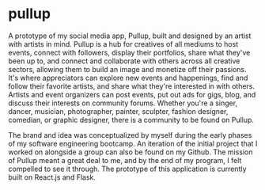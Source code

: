 # pullup

A prototype of my social media app, Pullup, built and designed by an artist with artists in mind. Pullup is a hub for creatives of all mediums to host events, connect with followers, display their portfolios, share what they've been up to, and connect and collaborate with others across all creative sectors, allowing them to build an image and monetize off their passions. It's where appreciators can explore new events and happenings, find and follow their favorite artists, and share what they're interested in with others. Artists and event organizers can post events, put out ads for gigs, blog, and discuss their interests on community forums. Whether you're a singer, dancer, musician, photographer, painter, sculpter, fashion designer, comedian, or graphic designer, there is a community to be found on Pullup.

The brand and idea was conceptualized by myself during the early phases of my software engineering bootcamp. An iteration of the initial project that I worked on alongside a group can also be found on my Github. The mission of Pullup meant a great deal to me, and by the end of my program, I felt compelled to see it through. The prototype of this application is currently built on React.js and Flask.